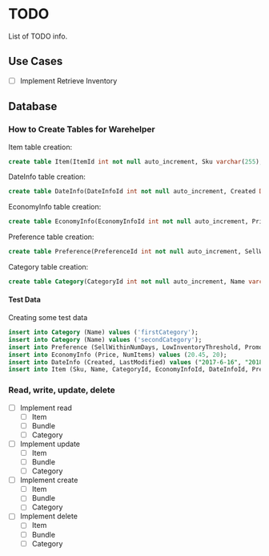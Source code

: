 # TODO

List of TODO info.

## Use Cases

- [ ] Implement Retrieve Inventory

## Database

### How to Create Tables for Warehelper

Item table creation:

```sql
create table Item(ItemId int not null auto_increment, Sku varchar(255), Name varchar(255), CategoryId int, EconomyInfoId int, DateInfoId int, PreferenceId int, primary key (ItemId), foreign key (CategoryId) references Category(CategoryId), foreign key (EconomyInfoId) references EconomyInfo(EconomyInfoId), foreign key (DateInfoId) references DateInfo(DateInfoId), foreign key (PreferenceId) references Preference(PreferenceId));
```

DateInfo table creation:

```sql
create table DateInfo(DateInfoId int not null auto_increment, Created Date, LastModified Date, primary key (DateInfoId));
```

EconomyInfo table creation:

```sql
create table EconomyInfo(EconomyInfoId int not null auto_increment, Price double(20, 2), NumItems int, primary key (EconomyInfoId));
```

Preference table creation:

```sql
create table Preference(PreferenceId int not null auto_increment, SellWithinNumDays int, LowInventoryThreshold int, PromotionPercentOff double(20,2), primary key (PreferenceId));
```

Category table creation:

```sql
create table Category(CategoryId int not null auto_increment, Name varchar(255), primary key (CategoryId));
```

#### Test Data

Creating some test data

```sql
insert into Category (Name) values ('firstCategory');
insert into Category (Name) values ('secondCategory');
insert into Preference (SellWithinNumDays, LowInventoryThreshold, PromotionPercentOff) values (1, 2, 0.3);
insert into EconomyInfo (Price, NumItems) values (20.45, 20);
insert into DateInfo (Created, LastModified) values ("2017-6-16", "2018-1-23");
insert into Item (Sku, Name, CategoryId, EconomyInfoId, DateInfoId, PreferenceId) values ('234sku', 'shirt', 1, 1, 1, 1);
```

### Read, write, update, delete

- [ ] Implement read
  - [ ] Item
  - [ ] Bundle
  - [ ] Category
- [ ] Implement update
  - [ ] Item
  - [ ] Bundle
  - [ ] Category
- [ ] Implement create
  - [ ] Item
  - [ ] Bundle
  - [ ] Category
- [ ] Implement delete
  - [ ] Item
  - [ ] Bundle
  - [ ] Category
